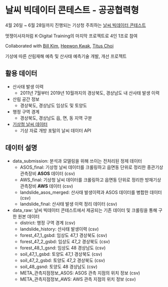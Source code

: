 # 날씨 빅데이터 콘테스트 - 공공협력형
4월 26일 ~ 6월 28일까지 진행되는 기상청 주최하는 [날씨 빅데이터 콘테스트](https://bd.kma.go.kr/contest/main.do)

멋쟁이사자처럼 K-Digital Training의 마지막 프로젝트로 4인 1조로 참여

Collaborated with [Bill Kim](https://github.com/billkim418), [Heewon Kwak](https://github.com/HeewonKwak), [Titus Choi](https://github.com/TitusChoi)

기상에 따른 산림재해 예측 및 산사태 예측기술 개발, 개선 프로젝트
 
## 활용 데이터
* 산사태 발생 이력
  + 2011년 7월부터 2019년 10월까지의 경상북도, 경상남도 내 산사태 발생 이력
* 산림 공간 정보
  + 경상북도, 경상남도 임상도 및 토양도
* 행정 구역 경계
  + 경상북도, 경상남도 읍, 면, 동 지역 구분
* [기상청 날씨 데이터](https://data.kma.go.kr)
  + 기상 자료 개방 포털의 날씨 데이터 API


## 데이터 설명
- data_submission: 분석과 모델링을 위해 쓰이는 전처리된 정제 데이터
  * ASOS_final: 기상청 날씨 데이터를 크롤링하고 읍면동 단위로 정리한 종관기상관측장비 **ASOS** 데이터 (csv)
  * AWS_final: 기상청 날씨 데이터를 크롤링하고 읍면동 단위로 정리한 방재기상관측장비 **AWS** 데이터 (csv)
  * landslide_asos_merged: 산사태 발생이력과 ASOS 데이터를 병합한 데이터 (csv)
  * landslide_final: 산사태 발생 이력 정리 데이터 (csv)
- data_raw: 날씨 빅데이터 콘테스트에서 제공되는 기존 데이터 및 크롤링을 통해 구한 원본 데이터
  * district: 행정 구역 경계 (csv)
  * landslide_history: 산사태 발생이력 (csv)
  * forest_47_1_gsbd: 임상도 47_1 경상북도 (csv)
  * forest_47_2_gsbd: 임상도 47_2 경상북도 (csv)
  * forest_48_1_gsnd: 임상도 48 경상남도 (csv)
  * soil_47_1_gsbd: 토양도 47_1 경상북도 (csv)
  * soil_47_2_gsbd: 토양도 47_2 경상북도 (csv)
  * soil_48_gsnd: 토양도 48 경상남도 (csv)
  * META_관측지점정보_ASOS: ASOS 관측 지점의 위치 정보 (csv)
  * META_관측지점정보_AWS: AWS 관측 지점의 위치 정보 (csv)
